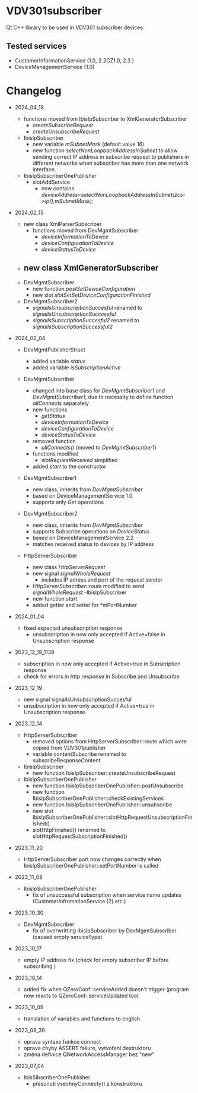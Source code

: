 # VDV301subscriber #
Qt C++ library to be used in VDV301 subscriber devices

## Tested services ##
- CustomerInformationService (1.0, 2.2CZ1.0, 2.3 )
- DeviceManagementService (1.0)

# Changelog # 
- 2024_04_18
    - functions moved from IbisIpSubscriber to XmlGeneratorSubscriber
        - *createSubscribeRequest*
        - *createUnsubscribeRequest*
    - IbisIpSubscriber
        - new variable *mSubnetMask* (default value 16)
        - new function *selectNonLoopbackAddressInSubnet* to allow sending correct IP address in subscribe request to publishers in different networks when subscriber has more than one network interface.
    - IbisIpSubscriberOnePublisher
        - slotAddService 
            - now contains *deviceAddress=selectNonLoopbackAddressInSubnet(zcs->ip(),mSubnetMask);*

- 2024_02_15
    - new class XmlParserSubscriber
        - functions moved from DevMgmtSubscriber
            - *deviceInformationToDevice*
            - *deviceConfigurationToDevice*
            - *deviceStatusToDevice*
    - new class XmlGeneratorSubscriber
        -
    - DevMgmtSubscriber
        - new function *postSetDeviceConfiguration*
        - new slot *slotSetSetDeviceConfigurationFinished*
    - DevMgmtSubscriber2
        - *signalIsUnsubscriptionSuccesful* renamed to *signalIsUnsubscriptionSuccessful*
        - *signalIsSubscriptionSuccesful2* renamed to *signalIsSubscriptionSuccessful2*
        

- 2024_02_04
    - DevMgmtPublisherStruct
        - added variable *status*
        - added variable *isSubscriptionActive*
    - DevMgmtSubscriber
        - changed into base class for *DevMgmtSubscriber1* and *DevMgmtSubscriber1*, due to necessity to define function *allConnects* separately
        - new functions
            - *getStatus*
            - *deviceInformationToDevice*
            - *deviceConfigurationToDevice*
            - *deviceStatusToDevice*
        - removed function
            - *allConnects()* (moved to *DevMgmtSubscriber1*)
        - functions modified
            - *slotRequestReceived* simplified
        - added *start* to the constructor

    - DevMgmtSubscriber1
        - new class, inherits from *DevMgmtSubscriber*
        - based on DeviceManagementService 1.0
        - supports only *Get*  operations
    - DevMgmtSubscriber2
        - new class, inherits from *DevMgmtSubscriber*
        - supports Subscribe operations on *DeviceStatus*
        - based on DeviceManagementService 2.2
        - matches received status to devices by IP address
    - HttpServerSubscriber
        - new class *HttpServerRequest*
        - new signal *signalWholeRequest*
            - includes IP adress and port of the request sender
        - *HttpServerSubscriber::route* modified to send *signalWholeRequest*
    -IbisIpSubscriber
        - new function *start*
        - added getter and setter for *mPortNumber

- 2024_01_04
    - fixed expected unsubscription response
        - unsubscription in now only accepted if Active=false in Unsubscription response
- 2023_12_19_1138
    - subscription in now only accepted if Active=true in Subscription response
    - check for errors in http response in Subscribe and Unsubscribe
- 2023_12_19
    - new signal signalIsUnsubscriptionSuccesful
    - unsubscription in now only accepted if Active=true in Unsubscription response
- 2023_12_14
    - HttpServerSubscriber
        - removed options from HttpServerSubscriber::route which were copied from VDV301publisher
        - variable contentSubscribe renamed to subscribeResponseContent
    - IbisIpSubscriber
        - new function IbisIpSubscriber::createUnsubscribeRequest
    - IbisIpSubscriberOnePublisher
        - new function IbisIpSubscriberOnePublisher::postUnsubscribe
        - new function IbisIpSubscriberOnePublisher::checkExistingServices
        - new function  IbisIpSubscriberOnePublisher::unsubscribe
        - new slot IbisIpSubscriberOnePublisher::slotHttpRequestUnsubscriptionFinished()
        - slotHttpFinished() renamed to slotHttpRequestSubscriptionFinished()

- 2023_11_20
    - HttpServerSubscriber port now changes correctly when IbisIpSubscriberOnePublisher::setPortNumber is called
- 2023_11_08
    - IbisIpSubscriberOnePublisher
        - fix of unsuccessful subscription when service name updates (CustomerInfromationService (2) etc.)
- 2023_10_30
    - DevMgmtSubscriber
        - fix of overwritting IbisIpSubscriber by DevMgmtSubscriber (caused empty serviceType)
- 2023_10_17
    - empty IP address fix (check for empty subscriber IP before subscribing )
- 2023_10_14
    - added fix when QZeroConf::serviceAdded doesn't trigger (program now reacts to QZeroConf::serviceUpdated too)

- 2023_10_09
    - translation of variables and functions to english
- 2023_08_30
    - oprava syntaxe funkce connect
    - oprava chyby ASSERT failure, vytvoření destruktoru
    - změna definice QNetworkAccessManager bez "new"

- 2023_07_04
    - IbisSibscriberOnePublisher
        - přesunutí vsechnyConnecty() z konstruktoru
